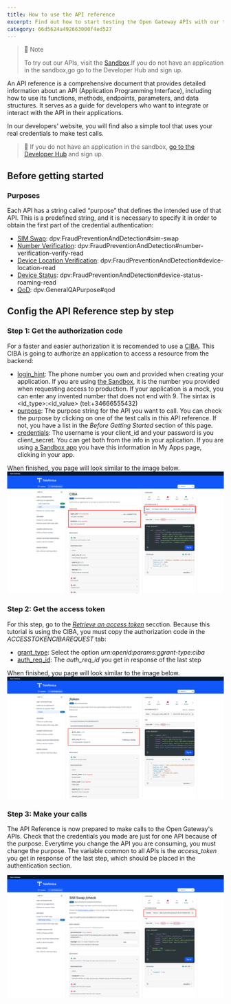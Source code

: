 ```yaml
---
title: How to use the API reference
excerpt: Find out how to start testing the Open Gateway APIs with our tools in the API Reference
category: 66d5624a492663000f4ed527
---
```


> 📘 Note
>
> To try out our APIs, visit the [Sandbox](https://opengateway.telefonica.com/developer-hub/unirse).If you do not have an application in the sandbox,go go to the Developer Hub and sign up.


An API reference is a comprehensive document that provides detailed information about an API (Application Programming Interface), including how to use its functions, methods, endpoints, parameters, and data structures. It serves as a guide for developers who want to integrate or interact with the API in their applications.

In our developers’ website, you will find also a simple tool that uses your real credentials to make test calls.


> 📘 If you do not have an application in the sandbox, [go to the Developer Hub](https://opengateway.telefonica.com/developer-hub) and sign up.


## Before getting started
### Purposes
Each API has a string called “purpose” that defines the intended use of that API. This is a predefined string, and it is necessary to specify it in order to obtain the first part of the credential authentication:
- <u>SIM Swap</u>: dpv:FraudPreventionAndDetection#sim-swap
- <u>Number Verification</u>: dpv:FraudPreventionAndDetection#number-verification-verify-read
- <u>Device Location Verification</u>: dpv:FraudPreventionAndDetection#device-location-read
- <u>Device Status</u>: dpv:FraudPreventionAndDetection#device-status-roaming-read
- <u>QoD</u>: dpv:GeneralQAPurpose#qod

## Config the API Reference step by step
### Step 1: Get the authorization code
For a faster and easier authorization it is recomended to use a [CIBA](../about/glossary.md). This CIBA is going to authorize an application to access a resource from the backend:
- <u>login_hint</u>: The phone number you own and provided when creating your application. If you are using [the Sandbox](https://sandbox.opengateway.telefonica.com/my-apps), it is the number you provided when requesting access to production. If your application is a mock, you can enter any invented number that does not end with 9. The sintax is <id_type>:<id_value> (tel:+34666555432)
- <u>purpose</u>: The purpose string for the API you want to call. You can check the purpose by clicking on one of the test calls in this API reference. If not, you have a list in the *Before Getting Started* section of this page.
- <u>credentials</u>: The username is your client_id and your password is you client_secret. You can get both from the info in your aplication. If you are using [a Sandbox app](https://sandbox.opengateway.telefonica.com/my-apps) you have this information in My Apps page, clicking in your app.

When finished, you page will look similar to the image below.
![CIBA Auth example](https://github.com/Telefonica/opengateway-developers-website/raw/main/gettingstarted/images/CIBA%20auth.png)

### Step 2: Get the access token
For this step, go to the [*Retrieve an access token*](https://developers.opengateway.telefonica.com/reference/token) secction. Because this tutorial is using the CIBA, you must copy the authorization code in the *ACCESSTOKENCIBAREQUEST* tab:

- <u>grant_type</u>: Select the option *urn:openid:params:ggrant-type:ciba*
- <u>auth_req_id</u>: The *auth_req_id* you get in response of the last step

When finished, you page will look similar to the image below.
![CIBA Auth example](https://github.com/Telefonica/opengateway-developers-website/raw/main/gettingstarted/images/Access%20token.png)

### Step 3: Make your calls
The API Reference is now prepared to make calls to the Open Gateway's APIs. Check that the credentials you made are just for one API because of the purpose. Everytime you change the API you are consuming, you must change the purpose.
The variable common to all APIs is the *access_token* you get in response of the last step, which should be placed in the authentication section.

![CIBA Auth example](https://github.com/Telefonica/opengateway-developers-website/raw/main/gettingstarted/images/SIM%20Swap%20call.png)

















